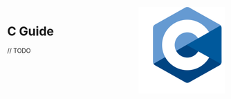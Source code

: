 <img src="https://raw.githubusercontent.com/Gorachevsky/guides/edb5611cec7b899434a78750261f856a21160292/docs/images/c-logo.svg" align="right" width="200" height="200" />

# C Guide

// TODO
